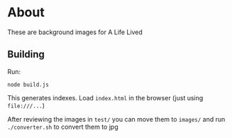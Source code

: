 # About

These are background images for A Life Lived

## Building

Run:

`node build.js`

This generates indexes. Load `index.html` in the browser (just using `file:///...`)

After reviewing the images in `test/` you can move them to `images/` and run `./converter.sh` to convert them to jpg
